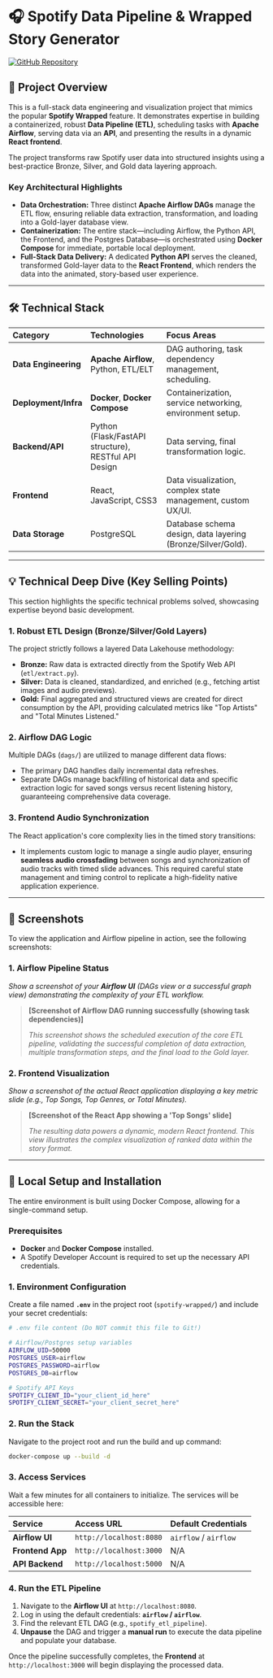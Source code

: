 # 🎧 Spotify Data Pipeline & Wrapped Story Generator

[![GitHub Repository](https://img.shields.io/badge/GitHub-looyinggene%2Fspotify--wrapped-1DB954?style=for-the-badge)](https://github.com/looyinggene/spotify-wrapped)

## 🎯 Project Overview

This is a full-stack data engineering and visualization project that mimics the popular **Spotify Wrapped** feature. It demonstrates expertise in building a containerized, robust **Data Pipeline (ETL)**, scheduling tasks with **Apache Airflow**, serving data via an **API**, and presenting the results in a dynamic **React frontend**.

The project transforms raw Spotify user data into structured insights using a best-practice Bronze, Silver, and Gold data layering approach.

### Key Architectural Highlights
* **Data Orchestration:** Three distinct **Apache Airflow DAGs** manage the ETL flow, ensuring reliable data extraction, transformation, and loading into a Gold-layer database view.
* **Containerization:** The entire stack—including Airflow, the Python API, the Frontend, and the Postgres Database—is orchestrated using **Docker Compose** for immediate, portable local deployment.
* **Full-Stack Data Delivery:** A dedicated **Python API** serves the cleaned, transformed Gold-layer data to the **React Frontend**, which renders the data into the animated, story-based user experience.

---

## 🛠️ Technical Stack

| Category | Technologies | Focus Areas |
| :--- | :--- | :--- |
| **Data Engineering** | **Apache Airflow**, Python, ETL/ELT | DAG authoring, task dependency management, scheduling. |
| **Deployment/Infra** | **Docker**, **Docker Compose** | Containerization, service networking, environment setup. |
| **Backend/API** | Python (Flask/FastAPI structure), RESTful API Design | Data serving, final transformation logic. |
| **Frontend** | React, JavaScript, CSS3 | Data visualization, complex state management, custom UX/UI. |
| **Data Storage** | PostgreSQL | Database schema design, data layering (Bronze/Silver/Gold). |

---

## 💡 Technical Deep Dive (Key Selling Points)

This section highlights the specific technical problems solved, showcasing expertise beyond basic development.

### 1. Robust ETL Design (Bronze/Silver/Gold Layers)
The project strictly follows a layered Data Lakehouse methodology:
* **Bronze:** Raw data is extracted directly from the Spotify Web API (`etl/extract.py`).
* **Silver:** Data is cleaned, standardized, and enriched (e.g., fetching artist images and audio previews).
* **Gold:** Final aggregated and structured views are created for direct consumption by the API, providing calculated metrics like "Top Artists" and "Total Minutes Listened."

### 2. Airflow DAG Logic
Multiple DAGs (`dags/`) are utilized to manage different data flows:
* The primary DAG handles daily incremental data refreshes.
* Separate DAGs manage backfilling of historical data and specific extraction logic for saved songs versus recent listening history, guaranteeing comprehensive data coverage.

### 3. Frontend Audio Synchronization
The React application's core complexity lies in the timed story transitions:
* It implements custom logic to manage a single audio player, ensuring **seamless audio crossfading** between songs and synchronization of audio tracks with timed slide advances. This required careful state management and timing control to replicate a high-fidelity native application experience.

---

## 📸 Screenshots

To view the application and Airflow pipeline in action, see the following screenshots:

### 1. Airflow Pipeline Status
*Show a screenshot of your **Airflow UI** (DAGs view or a successful graph view) demonstrating the complexity of your ETL workflow.*

> **[Screenshot of Airflow DAG running successfully (showing task dependencies)]**
>
> *This screenshot shows the scheduled execution of the core ETL pipeline, validating the successful completion of data extraction, multiple transformation steps, and the final load to the Gold layer.*

### 2. Frontend Visualization
*Show a screenshot of the actual React application displaying a key metric slide (e.g., Top Songs, Top Genres, or Total Minutes).*

> **[Screenshot of the React App showing a 'Top Songs' slide]**
>
> *The resulting data powers a dynamic, modern React frontend. This view illustrates the complex visualization of ranked data within the story format.*

---

## 🚀 Local Setup and Installation

The entire environment is built using Docker Compose, allowing for a single-command setup.

### Prerequisites
* **Docker** and **Docker Compose** installed.
* A Spotify Developer Account is required to set up the necessary API credentials.

### 1. Environment Configuration

Create a file named **`.env`** in the project root (`spotify-wrapped/`) and include your secret credentials:

```bash
# .env file content (Do NOT commit this file to Git!)

# Airflow/Postgres setup variables
AIRFLOW_UID=50000 
POSTGRES_USER=airflow
POSTGRES_PASSWORD=airflow
POSTGRES_DB=airflow

# Spotify API Keys
SPOTIFY_CLIENT_ID="your_client_id_here"
SPOTIFY_CLIENT_SECRET="your_client_secret_here"
```

### 2. Run the Stack

Navigate to the project root and run the build and up command:
```bash
docker-compose up --build -d
```

### 3. Access Services

Wait a few minutes for all containers to initialize. The services will be accessible here:

| Service | Access URL | Default Credentials |
| :--- | :--- | :--- |
| **Airflow UI** | `http://localhost:8080` | `airflow` / `airflow` |
| **Frontend App** | `http://localhost:3000` | N/A |
| **API Backend** | `http://localhost:5000` | N/A |

### 4. Run the ETL Pipeline

1.  Navigate to the **Airflow UI** at `http://localhost:8080`.
2.  Log in using the default credentials: **`airflow` / `airflow`**.
3.  Find the relevant ETL DAG (e.g., `spotify_etl_pipeline`).
4.  **Unpause** the DAG and trigger a **manual run** to execute the data pipeline and populate your database.

Once the pipeline successfully completes, the **Frontend** at `http://localhost:3000` will begin displaying the processed data.
